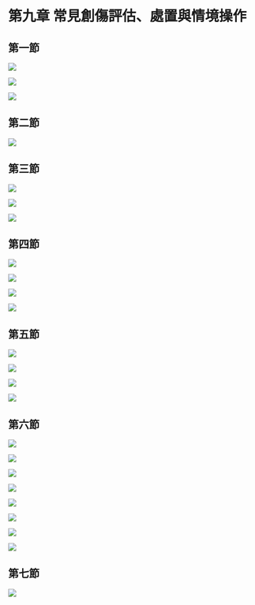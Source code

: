 # 第九章 常見創傷評估、處置與情境操作

## 第一節

![](.gitbook/assets/186.jpg)

![](.gitbook/assets/187.jpg)

![](.gitbook/assets/188.jpg)

## 第二節

![](.gitbook/assets/189.jpg)

## 第三節

![](.gitbook/assets/190.jpg)

![](.gitbook/assets/191.jpg)

![](.gitbook/assets/192.jpg)

## 第四節

![](.gitbook/assets/193.jpg)

![](.gitbook/assets/194.jpg)

![](.gitbook/assets/195.jpg)

![](.gitbook/assets/196.jpg)

## 第五節

![](.gitbook/assets/197.jpg)

![](.gitbook/assets/198.jpg)

![](.gitbook/assets/199.jpg)

![](.gitbook/assets/200.jpg)

## 第六節

![](.gitbook/assets/201.jpg)

![](.gitbook/assets/202.jpg)

![](.gitbook/assets/203.jpg)

![](.gitbook/assets/204.jpg)

![](.gitbook/assets/205.jpg)

![](.gitbook/assets/206.jpg)

![](.gitbook/assets/207.jpg)

![](.gitbook/assets/208.jpg)

## 第七節

![](.gitbook/assets/209.jpg)

